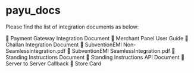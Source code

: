 payu_docs
=========

Please find the list of integration documents as below:

 Payment Gateway Integration Document
 Merchant Panel User Guide
 Challan Integration Document
 SubventionEMI Non-SeamlessIntegration.pdf
 SubventionEMI SeamlessIntegration.pdf
 Standing Instructions Document
 Standing Instructions API Document
 Server to Server Callback
 Store Card
